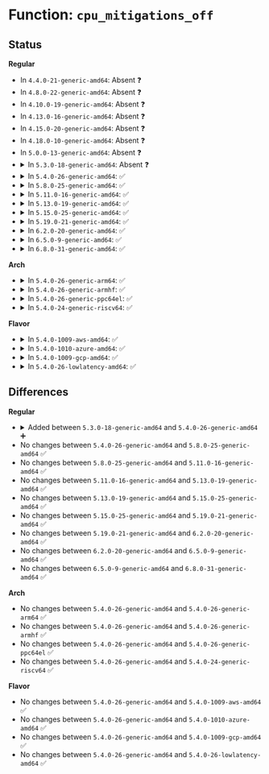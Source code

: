 # Function: <code>cpu_mitigations_off</code>

## Status
<b>Regular</b>
<ul>
<li>
In <code>4.4.0-21-generic-amd64</code>: Absent ❓
</li>
<li>
In <code>4.8.0-22-generic-amd64</code>: Absent ❓
</li>
<li>
In <code>4.10.0-19-generic-amd64</code>: Absent ❓
</li>
<li>
In <code>4.13.0-16-generic-amd64</code>: Absent ❓
</li>
<li>
In <code>4.15.0-20-generic-amd64</code>: Absent ❓
</li>
<li>
In <code>4.18.0-10-generic-amd64</code>: Absent ❓
</li>
<li>
In <code>5.0.0-13-generic-amd64</code>: Absent ❓
</li>
<li>
<details>
<summary>In <code>5.3.0-18-generic-amd64</code>: Absent ❓</summary>

```json
{
  "name": "cpu_mitigations_off",
  "collision_type": "Static Duplication",
  "inline_type": "Full",
  "funcs": [
    {
      "addr": 18446744071604716269,
      "name": "cpu_mitigations_off",
      "external": false,
      "loc": "include/linux/cpu.h:227",
      "file": "arch/x86/kernel/cpu/bugs.c",
      "inline": "declared, inlined",
      "caller_inline": [
        "arch/x86/kernel/cpu/bugs.c:__ssb_select_mitigation",
        "arch/x86/kernel/cpu/bugs.c:check_bugs",
        "arch/x86/kernel/cpu/bugs.c:check_bugs",
        "arch/x86/kernel/cpu/bugs.c:check_bugs",
        "arch/x86/kernel/cpu/bugs.c:check_bugs"
      ],
      "caller_func": []
    },
    {
      "addr": 18446744071604792036,
      "name": "cpu_mitigations_off",
      "external": false,
      "loc": "include/linux/cpu.h:227",
      "file": "arch/x86/mm/pti.c",
      "inline": "declared, inlined",
      "caller_inline": [
        "arch/x86/mm/pti.c:pti_check_boottime_disable"
      ],
      "caller_func": []
    }
  ],
  "symbols": []
}
```
</details>
</li>
<li>
<details>
<summary>In <code>5.4.0-26-generic-amd64</code>: ✅</summary>

```c
bool cpu_mitigations_off()
```

```json
{
  "name": "cpu_mitigations_off",
  "collision_type": "Unique Global",
  "inline_type": "No",
  "funcs": [
    {
      "addr": 18446744071579507472,
      "name": "cpu_mitigations_off",
      "external": true,
      "loc": "kernel/cpu.c:2412",
      "file": "kernel/cpu.c",
      "inline": "seen, unknown",
      "caller_inline": [],
      "caller_func": [
        "arch/x86/kernel/cpu/bugs.c:__ssb_select_mitigation",
        "arch/x86/kernel/cpu/bugs.c:check_bugs",
        "arch/x86/kernel/cpu/bugs.c:check_bugs",
        "arch/x86/kernel/cpu/bugs.c:check_bugs",
        "arch/x86/kernel/cpu/bugs.c:check_bugs",
        "arch/x86/kernel/cpu/bugs.c:check_bugs",
        "arch/x86/kernel/cpu/bugs.c:mds_select_mitigation",
        "arch/x86/mm/pti.c:pti_check_boottime_disable"
      ]
    }
  ],
  "symbols": [
    {
      "addr": 18446744071579507472,
      "name": "cpu_mitigations_off",
      "section": ".text",
      "bind": "STB_GLOBAL",
      "size": 22
    }
  ]
}
```
</details>
</li>
<li>
<details>
<summary>In <code>5.8.0-25-generic-amd64</code>: ✅</summary>

```c
bool cpu_mitigations_off()
```

```json
{
  "name": "cpu_mitigations_off",
  "collision_type": "Unique Global",
  "inline_type": "No",
  "funcs": [
    {
      "addr": 18446744071579535728,
      "name": "cpu_mitigations_off",
      "external": true,
      "loc": "kernel/cpu.c:2543",
      "file": "kernel/cpu.c",
      "inline": "seen, unknown",
      "caller_inline": [],
      "caller_func": [
        "arch/x86/kernel/cpu/bugs.c:ssb_parse_cmdline",
        "arch/x86/kernel/cpu/bugs.c:spectre_v2_parse_cmdline",
        "arch/x86/kernel/cpu/bugs.c:check_bugs",
        "arch/x86/kernel/cpu/bugs.c:srbds_select_mitigation",
        "arch/x86/kernel/cpu/bugs.c:taa_select_mitigation",
        "arch/x86/kernel/cpu/bugs.c:mds_select_mitigation",
        "arch/x86/kernel/cpu/bugs.c:l1tf_select_mitigation",
        "arch/x86/kernel/cpu/bugs.c:spectre_v1_select_mitigation",
        "arch/x86/mm/pti.c:pti_check_boottime_disable"
      ]
    }
  ],
  "symbols": [
    {
      "addr": 18446744071579535728,
      "name": "cpu_mitigations_off",
      "section": ".text",
      "bind": "STB_GLOBAL",
      "size": 22
    }
  ]
}
```
</details>
</li>
<li>
<details>
<summary>In <code>5.11.0-16-generic-amd64</code>: ✅</summary>

```c
bool cpu_mitigations_off()
```

```json
{
  "name": "cpu_mitigations_off",
  "collision_type": "Unique Global",
  "inline_type": "No",
  "funcs": [
    {
      "addr": 18446744071579517888,
      "name": "cpu_mitigations_off",
      "external": true,
      "loc": "kernel/cpu.c:2554",
      "file": "kernel/cpu.c",
      "inline": "seen, unknown",
      "caller_inline": [],
      "caller_func": [
        "arch/x86/kernel/cpu/bugs.c:ssb_parse_cmdline",
        "arch/x86/kernel/cpu/bugs.c:spectre_v2_parse_cmdline",
        "arch/x86/kernel/cpu/bugs.c:check_bugs",
        "arch/x86/kernel/cpu/bugs.c:srbds_select_mitigation",
        "arch/x86/kernel/cpu/bugs.c:taa_select_mitigation",
        "arch/x86/kernel/cpu/bugs.c:mds_select_mitigation",
        "arch/x86/kernel/cpu/bugs.c:l1tf_select_mitigation",
        "arch/x86/kernel/cpu/bugs.c:spectre_v1_select_mitigation",
        "arch/x86/mm/pti.c:pti_check_boottime_disable"
      ]
    }
  ],
  "symbols": [
    {
      "addr": 18446744071579517888,
      "name": "cpu_mitigations_off",
      "section": ".text",
      "bind": "STB_GLOBAL",
      "size": 22
    }
  ]
}
```
</details>
</li>
<li>
<details>
<summary>In <code>5.13.0-19-generic-amd64</code>: ✅</summary>

```c
bool cpu_mitigations_off()
```

```json
{
  "name": "cpu_mitigations_off",
  "collision_type": "Unique Global",
  "inline_type": "No",
  "funcs": [
    {
      "addr": 18446744071579521136,
      "name": "cpu_mitigations_off",
      "external": true,
      "loc": "kernel/cpu.c:2674",
      "file": "kernel/cpu.c",
      "inline": "seen, unknown",
      "caller_inline": [],
      "caller_func": [
        "arch/x86/kernel/cpu/bugs.c:__ssb_select_mitigation",
        "arch/x86/kernel/cpu/bugs.c:check_bugs",
        "arch/x86/kernel/cpu/bugs.c:check_bugs",
        "arch/x86/kernel/cpu/bugs.c:check_bugs",
        "arch/x86/kernel/cpu/bugs.c:check_bugs",
        "arch/x86/kernel/cpu/bugs.c:mds_select_mitigation",
        "arch/x86/kernel/cpu/bugs.c:l1tf_select_mitigation",
        "arch/x86/kernel/cpu/bugs.c:spectre_v2_select_mitigation",
        "arch/x86/mm/pti.c:pti_check_boottime_disable"
      ]
    }
  ],
  "symbols": [
    {
      "addr": 18446744071579521136,
      "name": "cpu_mitigations_off",
      "section": ".text",
      "bind": "STB_GLOBAL",
      "size": 22
    }
  ]
}
```
</details>
</li>
<li>
<details>
<summary>In <code>5.15.0-25-generic-amd64</code>: ✅</summary>

```c
bool cpu_mitigations_off()
```

```json
{
  "name": "cpu_mitigations_off",
  "collision_type": "Unique Global",
  "inline_type": "No",
  "funcs": [
    {
      "addr": 18446744071579592848,
      "name": "cpu_mitigations_off",
      "external": true,
      "loc": "kernel/cpu.c:2701",
      "file": "kernel/cpu.c",
      "inline": "seen, unknown",
      "caller_inline": [],
      "caller_func": [
        "arch/x86/kernel/cpu/bugs.c:__ssb_select_mitigation",
        "arch/x86/kernel/cpu/bugs.c:spectre_v2_parse_cmdline",
        "arch/x86/kernel/cpu/bugs.c:check_bugs",
        "arch/x86/kernel/cpu/bugs.c:check_bugs",
        "arch/x86/kernel/cpu/bugs.c:check_bugs",
        "arch/x86/kernel/cpu/bugs.c:check_bugs",
        "arch/x86/kernel/cpu/bugs.c:mds_select_mitigation",
        "arch/x86/kernel/cpu/bugs.c:l1tf_select_mitigation",
        "arch/x86/mm/pti.c:pti_check_boottime_disable"
      ]
    }
  ],
  "symbols": [
    {
      "addr": 18446744071579592848,
      "name": "cpu_mitigations_off",
      "section": ".text",
      "bind": "STB_GLOBAL",
      "size": 22
    }
  ]
}
```
</details>
</li>
<li>
<details>
<summary>In <code>5.19.0-21-generic-amd64</code>: ✅</summary>

```c
bool cpu_mitigations_off()
```

```json
{
  "name": "cpu_mitigations_off",
  "collision_type": "Unique Global",
  "inline_type": "No",
  "funcs": [
    {
      "addr": 18446744071579684368,
      "name": "cpu_mitigations_off",
      "external": true,
      "loc": "kernel/cpu.c:2723",
      "file": "kernel/cpu.c",
      "inline": "seen, unknown",
      "caller_inline": [],
      "caller_func": [
        "arch/x86/kernel/cpu/bugs.c:__ssb_select_mitigation",
        "arch/x86/kernel/cpu/bugs.c:spectre_v2_parse_cmdline",
        "arch/x86/kernel/cpu/bugs.c:check_bugs",
        "arch/x86/kernel/cpu/bugs.c:check_bugs",
        "arch/x86/kernel/cpu/bugs.c:mmio_select_mitigation",
        "arch/x86/kernel/cpu/bugs.c:taa_select_mitigation",
        "arch/x86/kernel/cpu/bugs.c:md_clear_update_mitigation",
        "arch/x86/kernel/cpu/bugs.c:mds_select_mitigation",
        "arch/x86/kernel/cpu/bugs.c:l1tf_select_mitigation",
        "arch/x86/kernel/cpu/bugs.c:retbleed_select_mitigation",
        "arch/x86/mm/pti.c:pti_check_boottime_disable"
      ]
    }
  ],
  "symbols": [
    {
      "addr": 18446744071579684368,
      "name": "cpu_mitigations_off",
      "section": ".text",
      "bind": "STB_GLOBAL",
      "size": 26
    }
  ]
}
```
</details>
</li>
<li>
<details>
<summary>In <code>6.2.0-20-generic-amd64</code>: ✅</summary>

```c
bool cpu_mitigations_off()
```

```json
{
  "name": "cpu_mitigations_off",
  "collision_type": "Unique Global",
  "inline_type": "No",
  "funcs": [
    {
      "addr": 18446744071579807232,
      "name": "cpu_mitigations_off",
      "external": true,
      "loc": "kernel/cpu.c:2750",
      "file": "kernel/cpu.c",
      "inline": "seen, unknown",
      "caller_inline": [],
      "caller_func": [
        "arch/x86/kernel/cpu/bugs.c:__ssb_select_mitigation",
        "arch/x86/kernel/cpu/bugs.c:spectre_v2_parse_cmdline",
        "arch/x86/kernel/cpu/bugs.c:check_bugs",
        "arch/x86/kernel/cpu/bugs.c:check_bugs",
        "arch/x86/kernel/cpu/bugs.c:mmio_select_mitigation",
        "arch/x86/kernel/cpu/bugs.c:taa_select_mitigation",
        "arch/x86/kernel/cpu/bugs.c:md_clear_update_mitigation",
        "arch/x86/kernel/cpu/bugs.c:mds_select_mitigation",
        "arch/x86/kernel/cpu/bugs.c:l1tf_select_mitigation",
        "arch/x86/kernel/cpu/bugs.c:retbleed_select_mitigation",
        "arch/x86/mm/pti.c:pti_check_boottime_disable"
      ]
    }
  ],
  "symbols": [
    {
      "addr": 18446744071579807232,
      "name": "cpu_mitigations_off",
      "section": ".text",
      "bind": "STB_GLOBAL",
      "size": 26
    }
  ]
}
```
</details>
</li>
<li>
<details>
<summary>In <code>6.5.0-9-generic-amd64</code>: ✅</summary>

```c
bool cpu_mitigations_off()
```

```json
{
  "name": "cpu_mitigations_off",
  "collision_type": "Unique Global",
  "inline_type": "No",
  "funcs": [
    {
      "addr": 18446744071579855424,
      "name": "cpu_mitigations_off",
      "external": true,
      "loc": "kernel/cpu.c:3147",
      "file": "kernel/cpu.c",
      "inline": "seen, unknown",
      "caller_inline": [],
      "caller_func": [
        "arch/x86/kernel/cpu/bugs.c:__ssb_select_mitigation",
        "arch/x86/kernel/cpu/bugs.c:spectre_v2_parse_cmdline",
        "arch/x86/kernel/cpu/bugs.c:cpu_select_mitigations",
        "arch/x86/kernel/cpu/bugs.c:cpu_select_mitigations",
        "arch/x86/kernel/cpu/bugs.c:cpu_select_mitigations",
        "arch/x86/kernel/cpu/bugs.c:srso_select_mitigation",
        "arch/x86/kernel/cpu/bugs.c:mmio_select_mitigation",
        "arch/x86/kernel/cpu/bugs.c:taa_select_mitigation",
        "arch/x86/kernel/cpu/bugs.c:md_clear_update_mitigation",
        "arch/x86/kernel/cpu/bugs.c:mds_select_mitigation",
        "arch/x86/kernel/cpu/bugs.c:l1tf_select_mitigation",
        "arch/x86/kernel/cpu/bugs.c:retbleed_select_mitigation",
        "arch/x86/mm/pti.c:pti_check_boottime_disable"
      ]
    }
  ],
  "symbols": [
    {
      "addr": 18446744071579855424,
      "name": "cpu_mitigations_off",
      "section": ".text",
      "bind": "STB_GLOBAL",
      "size": 26
    }
  ]
}
```
</details>
</li>
<li>
<details>
<summary>In <code>6.8.0-31-generic-amd64</code>: ✅</summary>

```c
bool cpu_mitigations_off()
```

```json
{
  "name": "cpu_mitigations_off",
  "collision_type": "Unique Global",
  "inline_type": "No",
  "funcs": [
    {
      "addr": 18446744071579893232,
      "name": "cpu_mitigations_off",
      "external": true,
      "loc": "kernel/cpu.c:3229",
      "file": "kernel/cpu.c",
      "inline": "seen, unknown",
      "caller_inline": [],
      "caller_func": [
        "arch/x86/kernel/cpu/bugs.c:__ssb_select_mitigation",
        "arch/x86/kernel/cpu/bugs.c:spectre_v2_parse_cmdline",
        "arch/x86/kernel/cpu/bugs.c:rfds_select_mitigation",
        "arch/x86/kernel/cpu/bugs.c:cpu_select_mitigations",
        "arch/x86/kernel/cpu/bugs.c:cpu_select_mitigations",
        "arch/x86/kernel/cpu/bugs.c:cpu_select_mitigations",
        "arch/x86/kernel/cpu/bugs.c:srso_select_mitigation",
        "arch/x86/kernel/cpu/bugs.c:mmio_select_mitigation",
        "arch/x86/kernel/cpu/bugs.c:taa_select_mitigation",
        "arch/x86/kernel/cpu/bugs.c:md_clear_update_mitigation",
        "arch/x86/kernel/cpu/bugs.c:mds_select_mitigation",
        "arch/x86/kernel/cpu/bugs.c:l1tf_select_mitigation",
        "arch/x86/kernel/cpu/bugs.c:retbleed_select_mitigation",
        "arch/x86/mm/pti.c:pti_check_boottime_disable",
        "kernel/bpf/verifier.c:bpf_check",
        "kernel/bpf/verifier.c:bpf_check",
        "kernel/bpf/verifier.c:bpf_check",
        "kernel/bpf/arraymap.c:array_map_alloc"
      ]
    }
  ],
  "symbols": [
    {
      "addr": 18446744071579893232,
      "name": "cpu_mitigations_off",
      "section": ".text",
      "bind": "STB_GLOBAL",
      "size": 26
    }
  ]
}
```
</details>
</li>
</ul>
<b>Arch</b>
<ul>
<li>
<details>
<summary>In <code>5.4.0-26-generic-arm64</code>: ✅</summary>

```c
bool cpu_mitigations_off()
```

```json
{
  "name": "cpu_mitigations_off",
  "collision_type": "Unique Global",
  "inline_type": "No",
  "funcs": [
    {
      "addr": 18446603336490642664,
      "name": "cpu_mitigations_off",
      "external": true,
      "loc": "kernel/cpu.c:2412",
      "file": "kernel/cpu.c",
      "inline": "seen, unknown",
      "caller_inline": [],
      "caller_func": [
        "arch/arm64/kernel/cpu_errata.c:has_ssbd_mitigation",
        "arch/arm64/kernel/cpufeature.c:unmap_kernel_at_el0",
        "arch/arm64/kernel/cpufeature.c:unmap_kernel_at_el0"
      ]
    }
  ],
  "symbols": [
    {
      "addr": 18446603336490642664,
      "name": "cpu_mitigations_off",
      "section": ".text",
      "bind": "STB_GLOBAL",
      "size": 40
    }
  ]
}
```
</details>
</li>
<li>
<details>
<summary>In <code>5.4.0-26-generic-armhf</code>: ✅</summary>

```c
bool cpu_mitigations_off()
```

```json
{
  "name": "cpu_mitigations_off",
  "collision_type": "Unique Global",
  "inline_type": "No",
  "funcs": [
    {
      "addr": 3224718812,
      "name": "cpu_mitigations_off",
      "external": true,
      "loc": "kernel/cpu.c:2412",
      "file": "kernel/cpu.c",
      "inline": "seen, unknown",
      "caller_inline": [],
      "caller_func": []
    }
  ],
  "symbols": [
    {
      "addr": 3224718812,
      "name": "cpu_mitigations_off",
      "section": ".text",
      "bind": "STB_GLOBAL",
      "size": 44
    }
  ]
}
```
</details>
</li>
<li>
<details>
<summary>In <code>5.4.0-26-generic-ppc64el</code>: ✅</summary>

```c
bool cpu_mitigations_off()
```

```json
{
  "name": "cpu_mitigations_off",
  "collision_type": "Unique Global",
  "inline_type": "No",
  "funcs": [
    {
      "addr": 13835058055283461136,
      "name": "cpu_mitigations_off",
      "external": true,
      "loc": "kernel/cpu.c:2412",
      "file": "kernel/cpu.c",
      "inline": "seen, unknown",
      "caller_inline": [],
      "caller_func": [
        "arch/powerpc/kernel/setup_64.c:setup_rfi_flush",
        "arch/powerpc/kernel/security.c:setup_count_cache_flush",
        "arch/powerpc/kernel/security.c:setup_stf_barrier",
        "arch/powerpc/kernel/security.c:setup_barrier_nospec"
      ]
    }
  ],
  "symbols": [
    {
      "addr": 13835058055283461136,
      "name": "cpu_mitigations_off",
      "section": ".text",
      "bind": "STB_GLOBAL",
      "size": 36
    }
  ]
}
```
</details>
</li>
<li>
<details>
<summary>In <code>5.4.0-24-generic-riscv64</code>: ✅</summary>

```c
bool cpu_mitigations_off()
```

```json
{
  "name": "cpu_mitigations_off",
  "collision_type": "Unique Global",
  "inline_type": "No",
  "funcs": [
    {
      "addr": 18446743936271394938,
      "name": "cpu_mitigations_off",
      "external": true,
      "loc": "kernel/cpu.c:2412",
      "file": "kernel/cpu.c",
      "inline": "seen, unknown",
      "caller_inline": [],
      "caller_func": []
    }
  ],
  "symbols": [
    {
      "addr": 18446743936271394938,
      "name": "cpu_mitigations_off",
      "section": ".text",
      "bind": "STB_GLOBAL",
      "size": 38
    }
  ]
}
```
</details>
</li>
</ul>
<b>Flavor</b>
<ul>
<li>
<details>
<summary>In <code>5.4.0-1009-aws-amd64</code>: ✅</summary>

```c
bool cpu_mitigations_off()
```

```json
{
  "name": "cpu_mitigations_off",
  "collision_type": "Unique Global",
  "inline_type": "No",
  "funcs": [
    {
      "addr": 18446744071579481136,
      "name": "cpu_mitigations_off",
      "external": true,
      "loc": "kernel/cpu.c:2412",
      "file": "kernel/cpu.c",
      "inline": "seen, unknown",
      "caller_inline": [],
      "caller_func": [
        "arch/x86/kernel/cpu/bugs.c:__ssb_select_mitigation",
        "arch/x86/kernel/cpu/bugs.c:check_bugs",
        "arch/x86/kernel/cpu/bugs.c:check_bugs",
        "arch/x86/kernel/cpu/bugs.c:check_bugs",
        "arch/x86/kernel/cpu/bugs.c:check_bugs",
        "arch/x86/kernel/cpu/bugs.c:check_bugs",
        "arch/x86/kernel/cpu/bugs.c:mds_select_mitigation",
        "arch/x86/mm/pti.c:pti_check_boottime_disable"
      ]
    }
  ],
  "symbols": [
    {
      "addr": 18446744071579481136,
      "name": "cpu_mitigations_off",
      "section": ".text",
      "bind": "STB_GLOBAL",
      "size": 22
    }
  ]
}
```
</details>
</li>
<li>
<details>
<summary>In <code>5.4.0-1010-azure-amd64</code>: ✅</summary>

```c
bool cpu_mitigations_off()
```

```json
{
  "name": "cpu_mitigations_off",
  "collision_type": "Unique Global",
  "inline_type": "No",
  "funcs": [
    {
      "addr": 18446744071579410016,
      "name": "cpu_mitigations_off",
      "external": true,
      "loc": "kernel/cpu.c:2412",
      "file": "kernel/cpu.c",
      "inline": "seen, unknown",
      "caller_inline": [],
      "caller_func": [
        "arch/x86/kernel/cpu/bugs.c:__ssb_select_mitigation",
        "arch/x86/kernel/cpu/bugs.c:check_bugs",
        "arch/x86/kernel/cpu/bugs.c:check_bugs",
        "arch/x86/kernel/cpu/bugs.c:check_bugs",
        "arch/x86/kernel/cpu/bugs.c:check_bugs",
        "arch/x86/kernel/cpu/bugs.c:check_bugs",
        "arch/x86/kernel/cpu/bugs.c:mds_select_mitigation",
        "arch/x86/mm/pti.c:pti_check_boottime_disable"
      ]
    }
  ],
  "symbols": [
    {
      "addr": 18446744071579410016,
      "name": "cpu_mitigations_off",
      "section": ".text",
      "bind": "STB_GLOBAL",
      "size": 22
    }
  ]
}
```
</details>
</li>
<li>
<details>
<summary>In <code>5.4.0-1009-gcp-amd64</code>: ✅</summary>

```c
bool cpu_mitigations_off()
```

```json
{
  "name": "cpu_mitigations_off",
  "collision_type": "Unique Global",
  "inline_type": "No",
  "funcs": [
    {
      "addr": 18446744071579481056,
      "name": "cpu_mitigations_off",
      "external": true,
      "loc": "kernel/cpu.c:2412",
      "file": "kernel/cpu.c",
      "inline": "seen, unknown",
      "caller_inline": [],
      "caller_func": [
        "arch/x86/kernel/cpu/bugs.c:__ssb_select_mitigation",
        "arch/x86/kernel/cpu/bugs.c:check_bugs",
        "arch/x86/kernel/cpu/bugs.c:check_bugs",
        "arch/x86/kernel/cpu/bugs.c:check_bugs",
        "arch/x86/kernel/cpu/bugs.c:check_bugs",
        "arch/x86/kernel/cpu/bugs.c:check_bugs",
        "arch/x86/kernel/cpu/bugs.c:mds_select_mitigation",
        "arch/x86/mm/pti.c:pti_check_boottime_disable"
      ]
    }
  ],
  "symbols": [
    {
      "addr": 18446744071579481056,
      "name": "cpu_mitigations_off",
      "section": ".text",
      "bind": "STB_GLOBAL",
      "size": 22
    }
  ]
}
```
</details>
</li>
<li>
<details>
<summary>In <code>5.4.0-26-lowlatency-amd64</code>: ✅</summary>

```c
bool cpu_mitigations_off()
```

```json
{
  "name": "cpu_mitigations_off",
  "collision_type": "Unique Global",
  "inline_type": "No",
  "funcs": [
    {
      "addr": 18446744071579512912,
      "name": "cpu_mitigations_off",
      "external": true,
      "loc": "kernel/cpu.c:2412",
      "file": "kernel/cpu.c",
      "inline": "seen, unknown",
      "caller_inline": [],
      "caller_func": [
        "arch/x86/kernel/cpu/bugs.c:__ssb_select_mitigation",
        "arch/x86/kernel/cpu/bugs.c:check_bugs",
        "arch/x86/kernel/cpu/bugs.c:check_bugs",
        "arch/x86/kernel/cpu/bugs.c:check_bugs",
        "arch/x86/kernel/cpu/bugs.c:check_bugs",
        "arch/x86/kernel/cpu/bugs.c:check_bugs",
        "arch/x86/kernel/cpu/bugs.c:mds_select_mitigation",
        "arch/x86/mm/pti.c:pti_check_boottime_disable"
      ]
    }
  ],
  "symbols": [
    {
      "addr": 18446744071579512912,
      "name": "cpu_mitigations_off",
      "section": ".text",
      "bind": "STB_GLOBAL",
      "size": 22
    }
  ]
}
```
</details>
</li>
</ul>

## Differences
<b>Regular</b>
<ul>
<li>
<details>
<summary>Added between <code>5.3.0-18-generic-amd64</code> and <code>5.4.0-26-generic-amd64</code> ➕</summary>

```c
bool cpu_mitigations_off()
```
</details>
</li>
<li>
No changes between <code>5.4.0-26-generic-amd64</code> and <code>5.8.0-25-generic-amd64</code> ✅
</li>
<li>
No changes between <code>5.8.0-25-generic-amd64</code> and <code>5.11.0-16-generic-amd64</code> ✅
</li>
<li>
No changes between <code>5.11.0-16-generic-amd64</code> and <code>5.13.0-19-generic-amd64</code> ✅
</li>
<li>
No changes between <code>5.13.0-19-generic-amd64</code> and <code>5.15.0-25-generic-amd64</code> ✅
</li>
<li>
No changes between <code>5.15.0-25-generic-amd64</code> and <code>5.19.0-21-generic-amd64</code> ✅
</li>
<li>
No changes between <code>5.19.0-21-generic-amd64</code> and <code>6.2.0-20-generic-amd64</code> ✅
</li>
<li>
No changes between <code>6.2.0-20-generic-amd64</code> and <code>6.5.0-9-generic-amd64</code> ✅
</li>
<li>
No changes between <code>6.5.0-9-generic-amd64</code> and <code>6.8.0-31-generic-amd64</code> ✅
</li>
</ul>
<b>Arch</b>
<ul>
<li>
No changes between <code>5.4.0-26-generic-amd64</code> and <code>5.4.0-26-generic-arm64</code> ✅
</li>
<li>
No changes between <code>5.4.0-26-generic-amd64</code> and <code>5.4.0-26-generic-armhf</code> ✅
</li>
<li>
No changes between <code>5.4.0-26-generic-amd64</code> and <code>5.4.0-26-generic-ppc64el</code> ✅
</li>
<li>
No changes between <code>5.4.0-26-generic-amd64</code> and <code>5.4.0-24-generic-riscv64</code> ✅
</li>
</ul>
<b>Flavor</b>
<ul>
<li>
No changes between <code>5.4.0-26-generic-amd64</code> and <code>5.4.0-1009-aws-amd64</code> ✅
</li>
<li>
No changes between <code>5.4.0-26-generic-amd64</code> and <code>5.4.0-1010-azure-amd64</code> ✅
</li>
<li>
No changes between <code>5.4.0-26-generic-amd64</code> and <code>5.4.0-1009-gcp-amd64</code> ✅
</li>
<li>
No changes between <code>5.4.0-26-generic-amd64</code> and <code>5.4.0-26-lowlatency-amd64</code> ✅
</li>
</ul>
